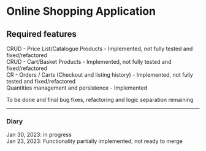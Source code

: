 # Online Shopping Application 

## Required features
CRUD - Price List/Catalogue Products  - Implemented, not fully tested and fixed/refactored  
CRUD - Cart/Basket Products           - Implemented, not fully tested and fixed/refactored  
CR   - Orders / Carts (Checkout and listing history) - Implemented, not fully tested and fixed/refactored  
Quantities management and persistence - Implemented 

To be done and final bug fixes, refactoring and logic separation remaining

---
### Diary  
Jan 30, 2023: in progress  
Jan 23, 2023: Functionality partially implemented, not ready to merge   

